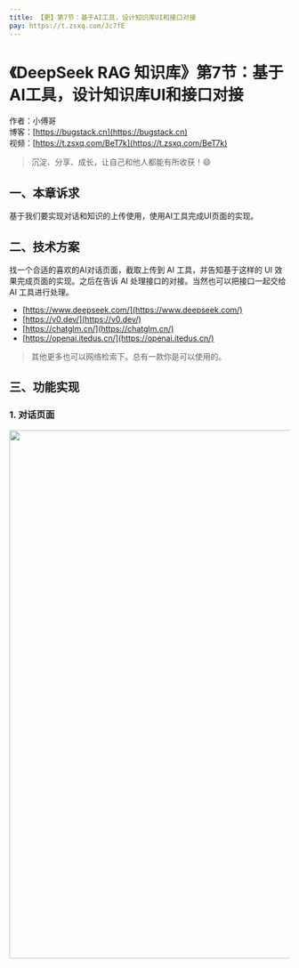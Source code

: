```yaml
---
title: 【更】第7节：基于AI工具，设计知识库UI和接口对接
pay: https://t.zsxq.com/Jc7fE
---
```


# 《DeepSeek RAG 知识库》第7节：基于AI工具，设计知识库UI和接口对接

作者：小傅哥
<br/>博客：[https://bugstack.cn](https://bugstack.cn)
<br/>视频：[https://t.zsxq.com/BeT7k](https://t.zsxq.com/BeT7k)

> 沉淀、分享、成长，让自己和他人都能有所收获！😄

## 一、本章诉求

基于我们要实现对话和知识的上传使用，使用AI工具完成UI页面的实现。

## 二、技术方案

找一个合适的喜欢的AI对话页面，截取上传到 AI 工具，并告知基于这样的 UI 效果完成页面的实现。之后在告诉 AI 处理接口的对接。当然也可以把接口一起交给 AI 工具进行处理。

- [https://www.deepseek.com/](https://www.deepseek.com/)
- [https://v0.dev/](https://v0.dev/)
- [https://chatglm.cn/](https://chatglm.cn/)
- [https://openai.itedus.cn/](https://openai.itedus.cn/)

>其他更多也可以网络检索下。总有一款你是可以使用的。

## 三、功能实现

### 1. 对话页面

<div align="center">
    <img src="https://bugstack.cn/images/article/project/ai-rag-knowledge/ai-rag-knowledge-6-01.png" width="950px">
</div>
